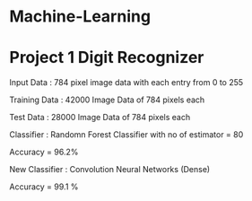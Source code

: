 # Machine-Learning

# Project 1 Digit Recognizer
Input Data : 784 pixel image data with each entry from 0 to 255

Training Data : 42000 Image Data of 784 pixels each

Test Data : 28000 Image Data of 784 pixels each

Classifier : Randomn Forest Classifier with no of estimator = 80

Accuracy = 96.2%

New Classifier : Convolution Neural Networks (Dense)

Accuracy = 99.1 %
